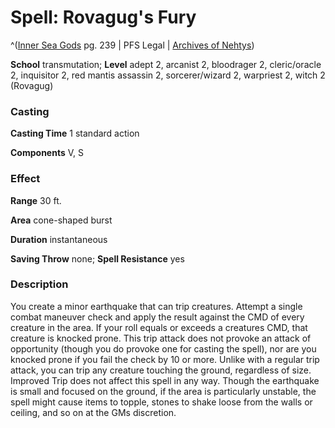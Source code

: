 # Spell: Rovagug's Fury

^([Inner Sea Gods][ss-rovagug-s-fury] pg. 239 | PFS Legal | [Archives of Nehtys][sn-rovagug-s-fury])

**School** transmutation; **Level** adept 2, arcanist 2, bloodrager 2, cleric/oracle 2, inquisitor 2, red mantis assassin 2, sorcerer/wizard 2, warpriest 2, witch 2 (Rovagug)

### Casting

**Casting Time** 1 standard action  

**Components** V, S

### Effect

**Range** 30 ft.  

**Area** cone-shaped burst  

**Duration** instantaneous  

**Saving Throw** none; **Spell Resistance** yes

### Description

You create a minor earthquake that can trip creatures. Attempt a single combat maneuver check and apply the result against the CMD of every creature in the area. If your roll equals or exceeds a creatures CMD, that creature is knocked prone. This trip attack does not provoke an attack of opportunity (though you do provoke one for casting the spell), nor are you knocked prone if you fail the check by 10 or more. Unlike with a regular trip attack, you can trip any creature touching the ground, regardless of size. Improved Trip does not affect this spell in any way. Though the earthquake is small and focused on the ground, if the area is particularly unstable, the spell might cause items to topple, stones to shake loose from the walls or ceiling, and so on at the GMs discretion.

[ss-rovagug-s-fury]: http://paizo.com/products/btpy94wj
[sn-rovagug-s-fury]: http://www.archivesofnethys.com/SpellDisplay.aspx?ItemName=Rovagug%27s%20Fury